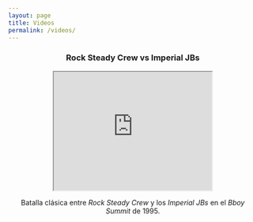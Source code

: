 ```yaml
---
layout: page
title: Videos
permalink: /videos/
---
```


<!--
Para añadir otro vídeo copia la sección div como un bloque. La url del video va al lado de "/embed/"
y el texto en el párrafo <p>
-->

<div align = "center">
<h3>Rock Steady Crew vs Imperial JBs</h3>    
<iframe width="320" height="240" source src="https://www.youtube.com/embed/6qo9v6cBLos">
</iframe>
<p>
    Batalla clásica entre <em>Rock Steady Crew</em> y los <em>Imperial JBs</em> en el <em>Bboy Summit</em> de 1995.
</p>
</div>